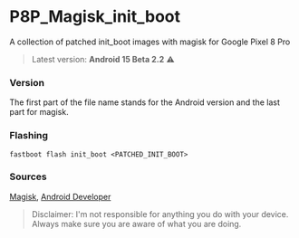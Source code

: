 # P8P_Magisk_init_boot
A collection of patched init_boot images with magisk for Google Pixel 8 Pro

>Latest version: **Android 15 Beta 2.2**  ⚠️

### Version
The first part of the file name stands for the Android version and the last part for magisk.

### Flashing
`fastboot flash init_boot <PATCHED_INIT_BOOT>`

### Sources
[Magisk](https://github.com/topjohnwu/Magisk), [Android Developer](https://developer.android.com/about/versions/)

>Disclaimer: I'm not responsible for anything you do with your device. Always make sure you are aware of what you are doing.
